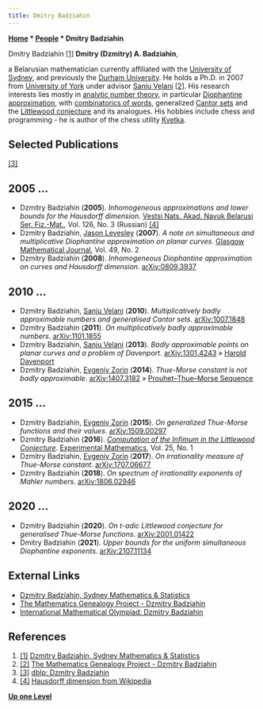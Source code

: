 ```yaml
---
title: Dmitry Badziahin
---
```

**[Home](Home "Home") * [People](People "People") * Dmitry Badziahin**

[](File:DzmitryBadziahin.jpg) Dmitry Badziahin <a id="cite-note-1" href="#cite-ref-1">[1]</a>
**Dmitry (Dzmitry) A. Badziahin**,

a Belarusian mathematician currently affiliated with the [University of Sydney](https://en.wikipedia.org/wiki/University_of_Sydney),
and previously the [Durham University](https://en.wikipedia.org/wiki/Durham_University).
He holds a Ph.D. in 2007 from [University of York](https://en.wikipedia.org/wiki/University_of_York) under advisor [Sanju Velani](Mathematician#SVelani "Mathematician") <a id="cite-note-2" href="#cite-ref-2">[2]</a>.
His research interests lies mostly in [analytic number theory](https://en.wikipedia.org/wiki/Analytic_number_theory), in particular [Diophantine approximation](https://en.wikipedia.org/wiki/Diophantine_approximation),
with [combinatorics of words](https://en.wikipedia.org/wiki/Combinatorics_on_words),
generalized [Cantor sets](https://en.wikipedia.org/wiki/Cantor_set) and the [Littlewood conjecture](https://en.wikipedia.org/wiki/Littlewood_conjecture) and its analogues.
His hobbies include chess and programming - he is author of the chess utility [Kvetka](Kvetka "Kvetka").

## Selected Publications

<a id="cite-note-3" href="#cite-ref-3">[3]</a>

## 2005 ...

- Dzmitry Badziahin (**2005**). *Inhomogeneous approximations and lower bounds for the Hausdorff dimension*. [Vestsi Nats. Akad. Navuk Belarusi Ser. Fiz.-Mat.](https://www.zentralblatt-math.org/serials/en/search/?an=00003045), Vol. 126, No. 3 (Russian) <a id="cite-note-4" href="#cite-ref-4">[4]</a>
- Dzmitry Badziahin, [Jason Levesley](Mathematician#JLevesley "Mathematician") (**2007**). *A note on simultaneous and multiplicative Diophantine approximation on planar curves*. [Glasgow Mathematical Journal](https://en.wikipedia.org/wiki/Glasgow_Mathematical_Journal), Vol. 49, No. 2
- Dzmitry Badziahin (**2008**). *Inhomogeneous Diophantine approximation on curves and Hausdorff dimension*. [arXiv:0809.3937](https://arxiv.org/abs/0809.3937)

## 2010 ...

- Dzmitry Badziahin, [Sanju Velani](Mathematician#SVelani "Mathematician") (**2010**). *Multiplicatively badly approximable numbers and generalised Cantor sets*. [arXiv:1007.1848](https://arxiv.org/abs/1007.1848)
- Dzmitry Badziahin (**2011**). *On multiplicatively badly approximable numbers*. [arXiv:1101.1855](https://arxiv.org/abs/1101.1855)
- Dzmitry Badziahin, [Sanju Velani](Mathematician#SVelani "Mathematician") (**2013**). *Badly approximable points on planar curves and a problem of Davenport*. [arXiv:1301.4243](https://arxiv.org/abs/1301.4243) » [Harold Davenport](Mathematician#HDavenport "Mathematician")
- Dzmitry Badziahin, [Evgeniy Zorin](Mathematician#EZorin "Mathematician") (**2014**). *Thue-Morse constant is not badly approximable*. [arXiv:1407.3182](https://arxiv.org/abs/1407.3182) » [Prouhet–Thue–Morse Sequence](Max_Euwe#ProuhetThueMorseSequence "Max Euwe")

## 2015 ...

- Dzmitry Badziahin, [Evgeniy Zorin](Mathematician#EZorin "Mathematician") (**2015**). *On generalized Thue-Morse functions and their values*. [arXiv:1509.00297](https://arxiv.org/abs/1509.00297)
- Dzmitry Badziahin (**2016**). *[Computation of the Infimum in the Littlewood Conjecture](https://www.tandfonline.com/doi/abs/10.1080/10586458.2015.1031356?journalCode=uexm20)*. [Experimental Mathematics](https://en.wikipedia.org/wiki/Experimental_Mathematics_%28journal%29), Vol. 25, No. 1
- Dzmitry Badziahin, [Evgeniy Zorin](Mathematician#EZorin "Mathematician") (**2017**). *On irrationality measure of Thue-Morse constant*. [arXiv:1707.06677](https://arxiv.org/abs/1707.06677)
- Dzmitry Badziahin (**2018**). *On spectrum of irrationality exponents of Mahler numbers*. [arXiv:1806.02946](https://arxiv.org/abs/1806.02946)

## 2020 ...

- Dzmitry Badziahin (**2020**). *On t-adic Littlewood conjecture for generalised Thue-Morse functions*. [arXiv:2001.01422](https://arxiv.org/abs/2001.01422)
- Dmitry Badziahin (**2021**). *Upper bounds for the uniform simultaneous Diophantine exponents*. [arXiv:2107.11134](https://arxiv.org/abs/2107.11134)

## External Links

- [Dzmitry Badziahin, Sydney Mathematics & Statistics](https://www.maths.usyd.edu.au/u/dzmitry/)
- [The Mathematics Genealogy Project - Dzmitry Badziahin](https://www.mathgenealogy.org/id.php?id=119094)
- [International Mathematical Olympiad: Dzmitry Badziahin](https://www.imo-official.org/participant_r.aspx?id=5201&column=year&order=desc&language=en)

## References

1. <a id="cite-ref-1" href="#cite-note-1">[1]</a> [Dzmitry Badziahin, Sydney Mathematics & Statistics](https://www.maths.usyd.edu.au/u/dzmitry/)
1. <a id="cite-ref-2" href="#cite-note-2">[2]</a> [The Mathematics Genealogy Project - Dzmitry Badziahin](https://www.mathgenealogy.org/id.php?id=119094)
1. <a id="cite-ref-3" href="#cite-note-3">[3]</a> [dblp: Dzmitry Badziahin](https://dblp.org/pid/172/0059.html)
1. <a id="cite-ref-4" href="#cite-note-4">[4]</a> [Hausdorff dimension from Wikipedia](https://en.wikipedia.org/wiki/Hausdorff_dimension)

**[Up one Level](People "People")**

